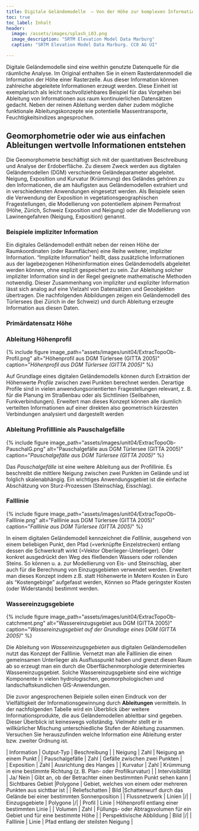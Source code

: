 ```yaml
---
title: Digitale Geländemodelle  – Von der Höhe zur komplexen Information
toc: true
toc_label: Inhalt
header:
  image: /assets/images/splash_L03.png
  image_description: "SRTM Elevation Model Data Marburg"
  caption: "SRTM Elevation Model Data Marburg. CC0 AG UI"

---
```



Digitale Geländemodelle sind eine weithin genutzte Datenquelle für die räumliche Analyse. Im Original enthalten Sie in einem Rasterdatenmodell die Information der Höhe einer Rasterzelle. Aus dieser   Information können zahlreiche abgeleitete Informationen erzeugt werden. Diese Einheit ist exemplarisch   als leicht nachvollziehbares Beispiel für das Vorgehen bei Ableitung von Informationen aus raum kontinuierlichen Datensätzen gedacht. Neben der reinen Ableitung werden daher zudem mögliche funktionale Ableitungskonzepte wie potentielle Massentransporte, Feuchtigkeitsindizes angesprochen.


## Geomorphometrie oder wie aus einfachen Ableitungen wertvolle Informationen entstehen


Die Geomorphometrie beschäftigt sich mit der quantitativen Beschreibung und Analyse der Erdoberfläche. Zu diesem Zweck werden aus digitalen Geländemodellen (DGM) verschiedene Geländeparameter abgeleitet. Neigung, Exposition und Kurvatur (Krümmung) des Geländes gehören zu den Informationen, die am häufigsten aus Geländemodellen extrahiert und in verschiedensten Anwendungen eingesetzt werden. Als Beispiele seien die Verwendung der Exposition in vegetationsgeographischen Fragestellungen, die Modellierung von potentiellem alpinem Permafrost (Höhe, Zürich, Schweiz Exposition und Neigung) oder die Modellierung von Lawinengefahren (Neigung, Exposition) genannt.

### Beispiele impliziter Information

Ein digitales Geländemodell enthält neben der reinen Höhe der Raumkoordinaten (oder Raumflächen) eine Reihe weiterer, impliziter Information. “Implizite Information” heißt, dass zusätzliche Informationen aus der lagebezogenen Höheninformation eines Geländemodells abgeleitet werden können, ohne explizit gespeichert zu sein. Zur Ableitung solcher impliziter Information sind in der Regel geeignete mathematische Methoden notwendig. Dieser Zusammenhang von impliziter und expliziter Information lässt sich analog auf eine Vielzahl von Datensätzen und Geoobjekten übertragen. Die nachfolgenden Abbildungen zeigen ein Geländemodell des Türlersees (bei Zürich in der Schweiz) und durch Ableitung erzeugte Information aus diesen Daten.


### Primärdatensatz Höhe



### Ableitung Höhenprofil

{% include figure image_path="assets/images/unit04/ExtracTopoOb-Profil.png" alt="Höhenprofil aus DGM  Türlersee (GITTA 2005)" caption="*Höhenprofil aus DGM  Türlersee (GITTA 2005)*" %}

Auf Grundlage eines digitalen Geländemodells können durch Extraktion der Höhenwerte *Profile* zwischen zwei Punkten berechnet werden. Derartige Profile sind in vielen anwendungsorientierten Fragestellungen relevant, z. B. für die Planung im Straßenbau oder als Sichtlinien (Seilbahnen, Funkverbindungen). Erweitert man dieses Konzept können alle räumlich verteilten Informationen auf einer direkten also geometrisch kürzesten Verbindungen analysiert und dargestellt werden


### Ableitung Profilllinie als Pauschalgefälle

{% include figure image_path="assets/images/unit04/ExtracTopoOb-PauschalG.png" alt="Pauschalgefälle aus DGM  Türlersee (GITTA 2005)" caption="*Pauschalgefälle aus DGM  Türlersee (GITTA 2005)*" %}

Das *Pauschalgefälle* ist eine weitere Ableitung aus der Profillinie. Es beschreibt die mittlere Neigung zwischen zwei Punkten im Gelände und ist folglich skalenabhängig. Ein wichtiges Anwendungsgebiet ist die einfache Abschätzung von Sturz-Prozessen (Steinschlag, Eisschlag).

### Falllinie

{% include figure image_path="assets/images/unit04/ExtracTopoOb-Falllinie.png" alt="Falllinie aus DGM  Türlersee (GITTA 2005)" caption="*Falllinie aus DGM  Türlersee (GITTA 2005)*" %}

In einem digitalen Geländemodell kennzeichnet die *Falllinie*, ausgehend von einem beliebigen Punkt, den Pfad (=verknüpfte Einzelstrecken) entlang dessen die Schwerkraft wirkt (=Vektor Oberlieger-Unterlieger). Oder konkret ausgedrückt den Weg des fließenden Wassers oder rollenden Steins. So können u. a. zur Modellierung von Eis- und Steinschlag, aber auch für die Berechnung von Einzugsgebieten verwendet werden. Erweitert man dieses Konzept indem z.B. statt Höhenwerte in Metern Kosten in Euro als “Kostengebirge” aufgefasst werden, Können so Pfade geringster Kosten (oder Widerstands) bestimmt werden.




### Wassereinzugsgebiete

{% include figure image_path="assets/images/unit04/ExtracTopoOb-catchment.png" alt="Wassereinzugsgebiet aus DGM (GITTA 2005)" caption="*Wassereinzugsgebiet auf der Grundlage eines DGM (GITTA 2005)*" %}

Die Ableitung von *Wassereinzugsgebieten* aus digitalen Geländemodellen nutzt das Konzept der Falllinie. Vernetzt man alle Falllinien die einen gemeinsamen Unterlieger als Ausflusspunkt haben und grenzt diesen Raum ab so erzeugt man ein durch die Oberflächenmorphologie determiniertes Wassereinzugsgebiet. Solche Wassereinzugsgebiete sind eine wichtige Komponente in vielen hydrologischen, geomorphologischen und landschaftskundlichen GIS-Anwendungen.



Die zuvor angesprochenen Beipiele sollen einen Eindruck von der Vielfältigkeit der Informationsgewinnung durch **Ableitungen** vermitteln. In der nachfolgenden Tabelle wird ein Überblick über weitere Informationsprodukte, die aus Geländemodellen ableitbar sind gegeben. Dieser Überblick ist keineswegs vollständig. Vielmehr stellt er in willkürlicher Mischung unterschiedliche Stufen der Ableitung zusammen. Versuchen Sie herauszufinden welche Information eine Ableitung erster bzw. zweiter Ordnung ist.

| Information | Output-Typ | Beschreibung |
| Neigung            | Zahl      | Neigung an einem Punkt |
| Pauschalgefälle    | Zahl      | Gefälle zwischen zwei Punkten |  
| Exposition         | Zahl      | Ausrichtung des Hanges |
| Kurvatur           | Zahl      | Krümmung in eine bestimmte Richtung (z. B. Plan- oder Profilkurvatur) |
| Intervisibilität   | Ja/ Nein  | Gibt an, ob der Betrachter einen bestimmten Punkt sehen kann |
| Sichtbares Gebiet  |Polygone   | Gebiet, welches von einem oder mehreren Punkten aus sichtbar ist | 
| Reliefschatten     | Bild      |Schattenwurf durch das Gelände bei einer bestimmten Sonnenposition |
| Flussnetzwerk      | Linien    |/|
| Einzugsgebiete            | Polygone   |/|
| Profil             | Linie     | Höhenprofil entlang einer bestimmten Linie |
| Volumen            | Zahl      | Füllungs- oder Abtragsvolumen für ein Gebiet und für eine bestimmte Höhe |
| Perspektivische Abbildung      | Bild      |/|
| Falllinie          | Linie     | Pfad entlang der steilsten Neigung |

